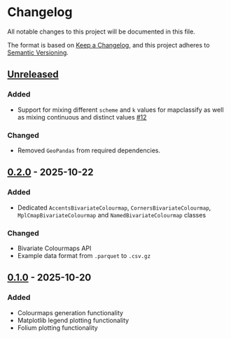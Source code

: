 # Changelog

All notable changes to this project will be documented in this file.

The format is based on [Keep a Changelog](https://keepachangelog.com/en/1.0.0/),
and this project adheres to [Semantic Versioning](https://semver.org/spec/v2.0.0.html).

## [Unreleased]

### Added

- Support for mixing different `scheme` and `k` values for mapclassify as well as mixing continuous and distinct values [#12](https://github.com/RaczeQ/bivario/issues/12)

### Changed

- Removed `GeoPandas` from required dependencies.

## [0.2.0] - 2025-10-22

### Added

- Dedicated `AccentsBivariateColourmap`, `CornersBivariateColourmap`, `MplCmapBivariateColourmap` and `NamedBivariateColourmap` classes

### Changed

- Bivariate Colourmaps API
- Example data format from `.parquet` to `.csv.gz`

## [0.1.0] - 2025-10-20

### Added

- Colourmaps generation functionality
- Matplotlib legend plotting functionality
- Folium plotting functionality

[Unreleased]: https://github.com/RaczeQ/bivario/compare/0.2.0...HEAD

[0.2.0]: https://github.com/RaczeQ/bivario/compare/0.1.0...0.2.0

[0.1.0]: https://github.com/RaczeQ/bivario/releases/tag/0.1.0
